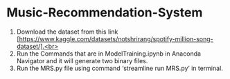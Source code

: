 # Music-Recommendation-System
1. Download the dataset from this link [https://www.kaggle.com/datasets/notshrirang/spotify-million-song-dataset/].<br>
2. Run the Commands that are in ModelTraining.ipynb in Anaconda Navigator and it will generate two binary files.<br>
3. Run the MRS.py file using command ‘streamline run MRS.py’ in terminal.
